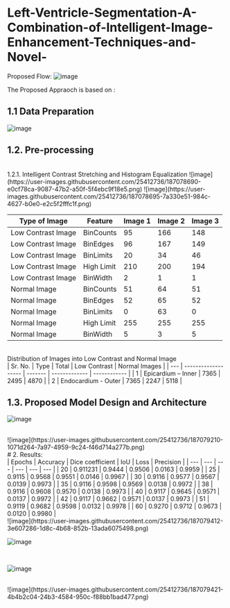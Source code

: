 # Left-Ventricle-Segmentation-A-Combination-of-Intelligent-Image-Enhancement-Techniques-and-Novel-

Proposed Flow:
![image](https://user-images.githubusercontent.com/25412736/187078610-8a323a20-f4f6-4031-a0a1-b52a57dce302.png)


The Proposed Appraoch is based on :
##  1.1	Data Preparation
![image](https://user-images.githubusercontent.com/25412736/187078651-af6f4a40-87ae-49df-bb12-98e9c9b2f5ea.png)
<br>
##  1.2.	Pre-processing
<br>
1.2.1.	Intelligent Contrast Stretching and Histogram Equalization
![image](https://user-images.githubusercontent.com/25412736/187078690-e0cf78ca-9087-47b2-a50f-5f4ebc9f18e5.png)
![image](https://user-images.githubusercontent.com/25412736/187078695-7a330e51-984c-4627-b0e0-e2c5f2fffc1f.png)

<br>

| Type of Image	      | Feature	    | Image 1 |	Image 2 |	Image 3 |
| -----------         | ------      | ---     | ---     | ---     |
| Low Contrast Image	| BinCounts	  | 95	    | 166     |	148     |
| Low Contrast Image  | BinEdges    |	96	    | 167     |	149     |
| Low Contrast Image  | BinLimits   |	20      |	34      |	46      |
| Low Contrast Image  | High Limit  |	210	    | 200	    |	194	    |
| Low Contrast Image  | BinWidth    |	2       |	1	      |	1	      |
| Normal Image        |BinCounts	  | 51      |	64      |	51      |
| Normal Image        | BinEdges    |	52      |	65      |	52      |
| Normal Image        | BinLimits   |	0       |	63      |	0       |
| Normal Image        | High Limit  |	255     |	255     |	255     |
| Normal Image        |	BinWidth    |	5       |	3       |	5       |
<br>
Distribution of Images into Low Contrast and Normal Image
<br>
| Sr. No. |	    Type            |  Total  | Low Contrast  |	 Normal Images  |
|   ---   | ------------------- | ------- | ------------- |  ------------   |
|   1     | Epicardium – Inner	| 7365    |	2495          |	      4870      |
|   2     |	Endocardium - Outer	| 7365    |	2247          |	      5118      |
<br>

##  1.3.	Proposed Model Design and Architecture

![image](https://user-images.githubusercontent.com/25412736/187079201-80dc5181-4e5e-40bb-8d97-af7f622830cc.png)


<br>
![image](https://user-images.githubusercontent.com/25412736/187079210-1071d264-7a97-4959-9c24-f46d714a277b.png)
<br>
# 2.  Results:
<br>
| Epochs  | Accuracy  | Dice coefficient  | 	IoU   | 	Loss  | 	Precision   | 
|   ---   |   ---     |     ---           |  ---    |  ---   |     ---      |
| 20	    | 0.911231	| 0.9444	          | 0.9506	| 0.0163	| 0.9959  |
| 25	    | 0.9115	  | 0.9568	          | 0.9551	| 0.0146	| 0.9967  |
| 30	    | 0.9116	  | 0.9577	          | 0.9567	| 0.0139	| 0.9973  |
| 35	    | 0.9116	  | 0.9598	          | 0.9569	| 0.0138	| 0.9972  |
| 38	    | 0.9116	  | 0.9608	          | 0.9570	| 0.0138	| 0.9973  |
| 40	    | 0.9117	  | 0.9645	          | 0.9571	| 0.0137	| 0.9972  |
| 42	    | 0.9117	  | 0.9662	          | 0.9571	| 0.0137	| 0.9973  |
| 51	    | 0.9119	  | 0.9682	          | 0.9598	| 0.0132	| 0.9978  |
| 60	    | 0.9270	  | 0.9712	          | 0.9673	| 0.0120	| 0.9980  |

<br>
![image](https://user-images.githubusercontent.com/25412736/187079412-3e607286-1d8c-4b68-852b-13ada6075498.png)
<br>

![image](https://user-images.githubusercontent.com/25412736/187079415-b7568d78-29b0-46d4-a65e-391ce0514d16.png)

<br>

![image](https://user-images.githubusercontent.com/25412736/187079428-3108750f-58ec-4401-bee7-9a75718c3162.png)

<br>
![image](https://user-images.githubusercontent.com/25412736/187079421-4b4b2c04-24b3-4584-950c-f88bb1bad477.png)
